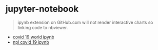 # jupyter-notebook

> ipynb extension on GitHub.com will not render interactive charts so linking code to nbviewer. 
- [covid 19 world ipynb](https://nbviewer.org/github/koans-dev/jupyter-notebook/blob/main/covid-19-world.ipynb)
- [npl covid 19 ipynb](https://nbviewer.org/github/koans-dev/jupyter-notebook/blob/main/npl-covid-19.ipynb) 
